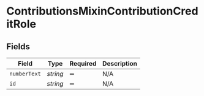 # ContributionsMixinContributionCreditRole


## Fields

| Field              | Type               | Required           | Description        |
| ------------------ | ------------------ | ------------------ | ------------------ |
| `numberText`       | *string*           | :heavy_minus_sign: | N/A                |
| `id`               | *string*           | :heavy_minus_sign: | N/A                |